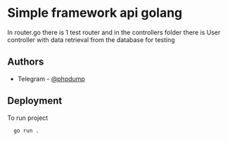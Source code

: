 
# Simple framework api golang

In router.go there is 1 test router and in the controllers folder there is User controller with data retrieval from the database for testing
## Authors

- Telegram - [@phpdump](https://phpdump.t.me)


## Deployment

To run project

```bash
  go run .
```

